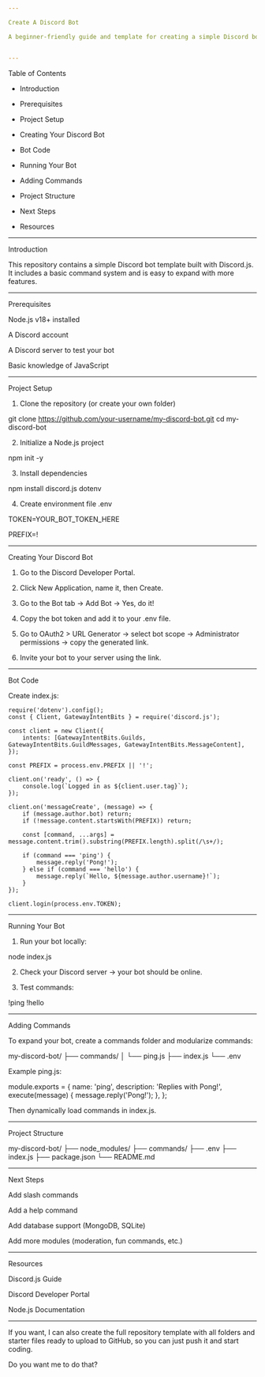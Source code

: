 ```yaml
---

Create A Discord Bot

A beginner-friendly guide and template for creating a simple Discord bot using Discord.js v14.


---
```


Table of Contents

- Introduction

- Prerequisites

- Project Setup

- Creating Your Discord Bot

- Bot Code

- Running Your Bot

- Adding Commands

- Project Structure

- Next Steps

- Resources



---

Introduction

This repository contains a simple Discord bot template built with Discord.js. It includes a basic command system and is easy to expand with more features.


---

Prerequisites

Node.js v18+ installed

A Discord account

A Discord server to test your bot

Basic knowledge of JavaScript



---

Project Setup

1. Clone the repository (or create your own folder)



git clone https://github.com/your-username/my-discord-bot.git
cd my-discord-bot

2. Initialize a Node.js project



npm init -y

3. Install dependencies



npm install discord.js dotenv

4. Create environment file .env



TOKEN=YOUR_BOT_TOKEN_HERE

PREFIX=!


---

Creating Your Discord Bot

1. Go to the Discord Developer Portal.


2. Click New Application, name it, then Create.


3. Go to the Bot tab → Add Bot → Yes, do it!


4. Copy the bot token and add it to your .env file.


5. Go to OAuth2 > URL Generator → select bot scope → Administrator permissions → copy the generated link.


6. Invite your bot to your server using the link.




---

Bot Code

Create index.js:
```
require('dotenv').config();
const { Client, GatewayIntentBits } = require('discord.js');

const client = new Client({
    intents: [GatewayIntentBits.Guilds, GatewayIntentBits.GuildMessages, GatewayIntentBits.MessageContent],
});

const PREFIX = process.env.PREFIX || '!';

client.on('ready', () => {
    console.log(`Logged in as ${client.user.tag}`);
});

client.on('messageCreate', (message) => {
    if (message.author.bot) return;
    if (!message.content.startsWith(PREFIX)) return;

    const [command, ...args] = message.content.trim().substring(PREFIX.length).split(/\s+/);

    if (command === 'ping') {
        message.reply('Pong!');
    } else if (command === 'hello') {
        message.reply(`Hello, ${message.author.username}!`);
    }
});

client.login(process.env.TOKEN);
```


---

Running Your Bot

1. Run your bot locally:



node index.js

2. Check your Discord server → your bot should be online.


3. Test commands:



!ping
!hello


---

Adding Commands

To expand your bot, create a commands folder and modularize commands:

my-discord-bot/
├── commands/
│   └── ping.js
├── index.js
└── .env

Example ping.js:

module.exports = {
    name: 'ping',
    description: 'Replies with Pong!',
    execute(message) {
        message.reply('Pong!');
    },
};

Then dynamically load commands in index.js.


---

Project Structure

my-discord-bot/
├── node_modules/
├── commands/
├── .env
├── index.js
├── package.json
└── README.md


---

Next Steps

Add slash commands

Add a help command

Add database support (MongoDB, SQLite)

Add more modules (moderation, fun commands, etc.)



---

Resources

Discord.js Guide

Discord Developer Portal

Node.js Documentation



---

If you want, I can also create the full repository template with all folders and starter files ready to upload to GitHub, so you can just push it and start coding.

Do you want me to do that?


